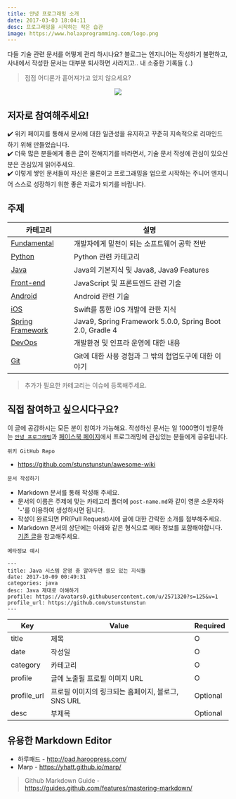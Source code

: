 ```yaml
---
title: 안녕 프로그래밍 소개
date: 2017-03-03 18:04:11
desc: 프로그래밍을 시작하는 작은 습관
image: https://www.holaxprogramming.com/logo.png
---
```


다들 기술 관련 문서를 어떻게 관리 하시나요? 블로그는 엔지니어는 작성하기 불편하고, 사내에서 작성한 문서는 대부분 퇴사하면 사라지고.. 내 소중한 기록들 (..)

> 점점 어디론가 흩어져가고 있지 않으세요?

<div align="center">
  <img src='https://www.holaxprogramming.com/logo.png'/>
</div>


## 저자로 참여해주세요!

✔️  위키 페이지를 통해서 문서에 대한 일관성을 유지하고 꾸준히 지속적으로 리마인드 하기 위해 만들었습니다.<br/>
✔️  더욱 많은 분들에게 좋은 글이 전해지기를 바라면서, 기술 문서 작성에 관심이 있으신 분은 관심있게 읽어주세요.<br/>
✔️  이렇게 쌓인 문서들이 자신은 물론이고 프로그래밍을 업으로 시작하는 주니어 엔지니어 스스로 성장하기 위한 좋은 자료가 되기를 바랍니다.<br/>

## 주제

| 카테고리 | 설명 |
| --- | --- |
| [Fundamental](https://github.com/stunstunstun/awesome-wiki/tree/master/Fundamental) | 개발자에게 밑천이 되는 소프트웨어 공학 전반 |
| [Python](https://github.com/stunstunstun/awesome-wiki/tree/master/Python)| Python 관련 카테고리 |
| [Java](https://github.com/stunstunstun/awesome-wiki/tree/master/Java) | Java의 기본지식 및 Java8, Java9 Features |
| [Front-end](https://github.com/stunstunstun/awesome-wiki/tree/master/Front-end) | JavaScript 및 프론트엔드 관련 기술 |
| [Android](https://github.com/stunstunstun/awesome-wiki/tree/master/Android) | Android 관련 기술 |
| [iOS](https://github.com/stunstunstun/awesome-wiki/tree/master/iOS) | Swift를 통한 iOS 개발에 관한 지식 |
| [Spring Framework](https://github.com/stunstunstun/awesome-wiki/tree/master/Spring) | Java9, Spring Framework 5.0.0, Spring Boot 2.0, Gradle 4 |
| [DevOps](https://github.com/stunstunstun/awesome-wiki/tree/master/DevOps) | 개발환경 및 인프라 운영에 대한 내용 |
| [Git](https://github.com/stunstunstun/awesome-wiki/tree/master/Git) | Git에 대한 사용 경험과 그 밖의 협업도구에 대한 이야기 |

> 추가가 필요한 카테고리는 이슈에 등록해주세요.

## 직접 참여하고 싶으시다구요?

이 글에 공감하시는 모든 분이 참여가 가능해요. 작성하신 문서는 일 1000명이 방문하는 [`안녕 프로그래밍`](https://holaxprogramming.com)과 [페이스북 페이지](https://www.facebook.com/holaxprogramming/)에서 프로그래밍에 관심있는 분들에게 공유됩니다.

`위키 GitHub Repo`
- https://github.com/stunstunstun/awesome-wiki

`문서 작성하기`
- Markdown 문서를 통해 작성해 주세요.
- 문서의 이름은 주제에 맞는 카테고리 폴더에 `post-name.md`와 같이 영문 소문자와 '-'를 이용하여 생성하시면 됩니다.
- 작성이 완료되면 PR(Pull Request)시에 글에 대한 간략한 소개를 첨부해주세요.
- Markdown 문서의 상단에는 아래와 같은 형식으로 메타 정보를 포함해야합니다. [기존 글](https://github.com/stunstunstun/awesome-wiki/blob/master/Java/java-jvm-performance.md)을 참고해주세요.

`메타정보 예시`

```
---
title: Java 시스템 운영 중 알아두면 쓸모 있는 지식들
date: 2017-10-09 00:49:31
categories: java
desc: Java 제대로 이해하기
profile: https://avatars0.githubusercontent.com/u/2571320?s=125&v=1
profile_url: https://github.com/stunstunstun
---
```

Key | Value | Required
--|--|--
title | 제목 | O
date | 작성일 | O
category | 카테고리 | O
profile | 글에 노출될 프로필 이미지 URL | O
profile_url | 프로필 이미지의 링크되는 홈페이지, 블로그, SNS URL | Optional
desc | 부제목 | Optional

## 유용한 Markdown Editor

- 하루패드 - http://pad.haroopress.com/
- Marp - https://yhatt.github.io/marp/

> Github Markdown Guide - https://guides.github.com/features/mastering-markdown/
